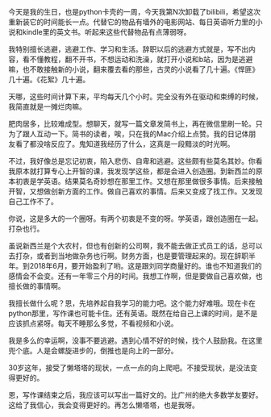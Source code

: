 今天是我的生日，也是python卡壳的一周，今天我第N次卸载了bilibili，希望这次重新装它的时间能长一点。代替它的物品有墙外的电影网站、每日英语听力里的小说和kindle里的英文书。听起来这些代替物品有点薄弱呀。

我特别擅长逃避，逃避工作、学习和生活。辞职以后的逃避方式就是，写不出内容，看不懂教程，翻不开书，不想运动和洗澡，就打开小说和b站，因为是逃避嘛，也不敢接触新的小说，翻来覆去看的那些，古灵的小说看了几十遍。《悍匪》几十遍。《花絮》几十遍。

天哪，这些时间计算下来，平均每天几个小时。完全没有外在驱动和束缚的时候，我简直就是一摊烂肉嘛。

肥肉居多，比较难成型。想聊天，就写一篇文章发简书上，再在微信里刷一轮。只为了跟人互动一下。简书的读者，唉，只在我的Mac介绍上点赞。我的日记体朋友看了都没啥反应了。鬼知道我经历了什么，这真是一段黯淡的时光啊。

不过，我好像总是忘记初衷，陷入悲伤、自卑和逃避。这些颇有些莫名其妙。你看我原本就打算专心上开智的课，我发现学这些，都是会进入创造圈。到新西兰的原本初衷是学英语。结果莫名奇妙想在那里工作。又想在那里做很多事情。后来接触开智，又想做创新方面的工作。做自己喜欢的事情。后来又变成了找工作。又发现自己工作不了。

你说，这是多大的一个圈呀。有两个初衷是不变的呀。学英语，跟创造圈在一起。打杂也行。

虽说新西兰是个大农村，但也有创新的公司啊，我不能去做正式员工的话，总可以去打杂，或者到当地做杂务也行啊。财务方面，也是要管理起来的。现在辞职半年。到2018年6月，要开始盈利了哟。这是跟刘同学商量好的。谁也不知道我们的感情会不会变。还有一年零三个月的时间。我想工作啊，但是要做自己喜欢做，也擅长做的事情啊。

我擅长做什么呢？恩，先培养起自我学习的能力吧。这个能力好难哦。现在卡在python那里，写作课也可能卡住。还有英语。既然在给自己上课的时间，是不是应该抓点紧呀。每天不睡那么多觉，不看视频和小说。

我是多么的幸运啊，没事不要逃避。遇到心情不好的时候，找个人鼓励我。在这里兜个底。人是会螺旋进步的，倒推也是向上的一部分。

30岁这年，接受了懒塔塔的现状，一点一点的向上爬吧。不接受现状，是没法变得更好的。

恩，写作课结束之后，我应该可以写出一篇好文的。比广州的绝大多数学友要好。这给了我信心，我会变得更好的。再怎么懒塔塔，也是我呀。